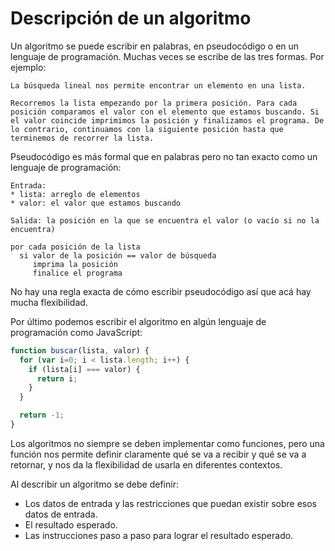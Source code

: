 # Descripción de un algoritmo

Un algoritmo se puede escribir en palabras, en pseudocódigo o en un lenguaje de programación. Muchas veces se escribe de las tres formas. Por ejemplo:

```
La búsqueda lineal nos permite encontrar un elemento en una lista.

Recorremos la lista empezando por la primera posición. Para cada posición comparamos el valor con el elemento que estamos buscando. Si el valor coincide imprimimos la posición y finalizamos el programa. De lo contrario, continuamos con la siguiente posición hasta que terminemos de recorrer la lista.
```

Pseudocódigo es más formal que en palabras pero no tan exacto como un lenguaje de programación:

```
Entrada:
* lista: arreglo de elementos
* valor: el valor que estamos buscando

Salida: la posición en la que se encuentra el valor (o vacío si no la encuentra)

por cada posición de la lista
  si valor de la posición == valor de búsqueda
     imprima la posición
     finalice el programa
```

No hay una regla exacta de cómo escribir pseudocódigo así que acá hay mucha flexibilidad.

Por último podemos escribir el algoritmo en algún lenguaje de programación como JavaScript:

```javascript
function buscar(lista, valor) {
  for (var i=0; i < lista.length; i++) {
    if (lista[i] === valor) {
      return i;
    }
  }

  return -1;
}
```

Los algoritmos no siempre se deben implementar como funciones, pero una función nos permite definir claramente qué se va a recibir y qué se va a retornar, y nos da la flexibilidad de usarla en diferentes contextos.

Al describir un algoritmo se debe definir:

* Los datos de entrada y las restricciones que puedan existir sobre esos datos de entrada.
* El resultado esperado.
* Las instrucciones paso a paso para lograr el resultado esperado.
